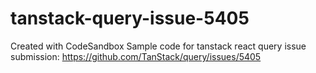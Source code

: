 # tanstack-query-issue-5405
Created with CodeSandbox
Sample code for tanstack react query issue submission:
https://github.com/TanStack/query/issues/5405
